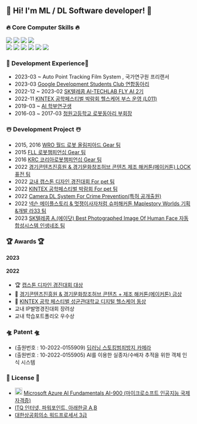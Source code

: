 ## 	:lab_coat: Hi! I'm ML / DL Software developer! :lab_coat:
<!--   
[![Top Langs](https://github-readme-stats.vercel.app/api/top-langs/?username=carrier1269&hide=XML,Rich%20Text%20Format&theme=discord_old_blurple&layout=compact&langs_count=8)](https://github.com/anuraghazra/github-readme-stats) -->
### :fire: Core Computer Skills :fire: 

<img src="https://img.shields.io/badge/Python3-3776AB?style=flat&logo=Python&logoColor=white"/></a>
<img src="https://img.shields.io/badge/Tensorflow-FF6F00?style=flat&logo=TensorFlow&logoColor=white"/></a>
<img src="https://img.shields.io/badge/ScikitLearn-F7931E?style=flat&logo=scikit-learn&logoColor=white"/></a>
<img src="https://img.shields.io/badge/Flask-000000?style=flat&logo=Flask&logoColor=white"/></a>  
<img src="https://img.shields.io/badge/Catia V5 R20-005386?style=flat&logo=Dassault Systèmes&logoColor=white"/></a> 
<img src="https://img.shields.io/badge/NVIDIA Jetson-76B900?style=flat&logo=NVIDIA&logoColor=white"/></a> 
<img src="https://img.shields.io/badge/Ubuntu-E95420?style=flat&logo=Ubuntu&logoColor=white"/></a> 
<img src="https://img.shields.io/badge/Iot-00B0D8?style=flat&logo=Probot&logoColor=white"/></a>
<img src="https://img.shields.io/badge/Microsoft Azure-0078D4?style=flat&logo=Microsoft Azure&logoColor=white"/></a>
<img src="https://img.shields.io/badge/MySQL-4479A1?style=flat&logo=MySQL&logoColor=white"/></a>

### :rocket: Development Experience:rocket: 
-   2023-03 ~             Auto Point Tracking Film System , 국가연구원 프리랜서 
-   2023-03               [Google Development Students Club 연합동아리](https://gdsc-dju.web.app/)
-   2022-12 ~ 2023-02     [SK텔레콤 AI-TECHLAB FLY AI 2기](https://www.skttechacademy.com/)
-   2022-11               [KINTEX 공학페스티벌 박람회 헬스케어 부스 운영 (L011)](http://www.e2festa.kr/ko/work?stp=0)
-   2019-03 ~             [AI 학부연구생](https://github.com/chlrkdls)
-   2016-03 ~ 2017-03     [청원고등학교 로봇동아리 부회장](https://cafe.naver.com/cwrt)

### :snowman_with_snow: Development Project :snowman_with_snow: 
-   2015, 2016 [WRO 월드 로봇 올림피아드 Gear 팀](https://www.wro2022.org/)
-   2015 [FLL 로봇챔피언십 Gear 팀](https://www.firstinspires.org/robotics/fll)
-   2016 [KRC 코리아로봇챔피언십 Gear 팀](http://www.fest.or.kr/119)
-   2022 [경기콘텐츠진흥원 & 경기문화창조허브 콘텐츠 제조 해커톤(메이커톤) LOCK 퓨전 팀](https://github.com/carrier1269/gyro_Bicycle_Locker.git)
-   2022 [교내 캡스톤 디자인 경진대회 For pet 팀](https://github.com/carrier1269/KINTEX_iot_cat_tower)
-   2022 [KINTEX 공학페스티벌 박람회 For pet 팀](https://user-images.githubusercontent.com/58325946/216480279-606f5f38-0ead-43e2-914e-90360d437953.png)
-   2022 [Camera DL System For Crime Prevention(특허 공개출원)](https://doi.org/10.8080/1020220155909)
-   2022 [넥슨 메이플스토리 & 멋쟁이사자처럼 슈퍼해커톤 Maplestory Worlds 기획&개발 라33 팀](https://github.com/carrier1269/Nexon_Maplestory_Hackathon)
-   2023 [SK텔레콤 A.(에이닷) Best Photographed Image Of Human Face 자동합성시스템 인생네조 팀](https://github.com/seongyonglim/GG)

### 🏆 Awards 🏆
#### 2023
#### 2022
-   :trophy: [캡스톤 디자인 경진대회 대상](https://user-images.githubusercontent.com/58325946/216479347-f95a0f88-dd0e-4f9d-8502-1a8d50efde0f.png)
-   :1st_place_medal: [경기콘텐츠진흥원 & 경기문화창조허브 콘텐츠 + 제조 해커톤(메이커톤) 금상](https://user-images.githubusercontent.com/58325946/216479407-a34fe191-8fbd-4aef-b593-10a217059d02.png)
-   :3rd_place_medal: [KINTEX 공학 페스티벌 성균관대학교 디지털 헬스케어 동상](https://user-images.githubusercontent.com/58325946/216477940-4a147f3e-c7e4-40e6-8ebc-52ff477f9ccf.png)
-   교내 IP발명경진대회 장려상
-   교내 학습포트폴리오 우수상

### :flying_saucer: Patent :flying_saucer:
- (출원번호 : 10-2022-0155909) [딥러닝 스토킹범죄방지 카메라](https://doi.org/10.8080/1020220155909)
- (출원번호 : 10-2022-0155905) AI를 이용한 실종자/수배자 추적을 위한 객체 인식 시스템 

### :crystal_ball: License :crystal_ball:
- <img src="https://user-images.githubusercontent.com/58325946/215244321-3002313f-f77b-4eaa-93fa-00c671358149.png" width="20" height="20"> [Microsoft Azure AI Fundamentals AI-900 (마이크로소프트 인공지능 국제자격증)](https://user-images.githubusercontent.com/58325946/216269281-2ce36f4c-4784-4f96-add0-16fb41030f02.png)
- [ITQ 인터넷, 파워포인트, 아래한글 A,B](https://user-images.githubusercontent.com/58325946/216268728-c7d93277-8734-40c1-be81-ca93bf0f6f45.png)
- [대한상공회의소 워드프로세서 3급](https://user-images.githubusercontent.com/58325946/216268728-c7d93277-8734-40c1-be81-ca93bf0f6f45.png)



<!--
**carrier1269/carrier1269** is a ✨ _special_ ✨ repository because its `README.md` (this file) appears on your GitHub profile.

Here are some ideas to get you started:

- 🔭 I’m currently working on ...
- 🌱 I’m currently learning ...
- 👯 I’m looking to collaborate on ...
- 🤔 I’m looking for help with ...
- 💬 Ask me about ...
- 📫 How to reach me: ...
- 😄😄 Pronouns: ...
- ⚡ Fun fact: ... 
-->
